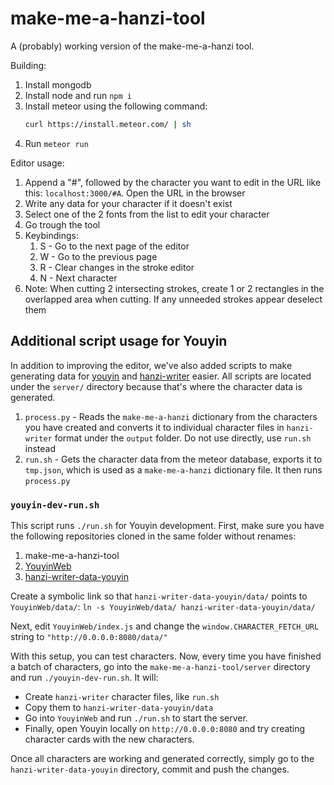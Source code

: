 # make-me-a-hanzi-tool
A (probably) working version of the make-me-a-hanzi tool.

Building:

1. Install mongodb
1. Install node and run `npm i`
1. Install meteor using the following command:
    ```sh
    curl https://install.meteor.com/ | sh
    ```
1. Run `meteor run`

Editor usage:

1. Append a "#", followed by the character you want to edit in the URL like this: `localhost:3000/#A`. Open the URL in the browser
2. Write any data for your character if it doesn't exist
3. Select one of the 2 fonts from the list to edit your character
4. Go trough the tool
5. Keybindings:
    1. S - Go to the next page of the editor
    2. W - Go to the previous page
    3. R - Clear changes in the stroke editor
    4. N - Next character
6. Note: When cutting 2 intersecting strokes, create 1 or 2 rectangles in the overlapped area when cutting. If any unneeded strokes appear deselect them

## Additional script usage for Youyin
In addition to improving the editor, we've also added scripts to make generating data for [youyin](https://github.com/MadLadSquad/YouyinWeb) and 
[hanzi-writer](https://github.com/chanind/hanzi-writer) easier. All scripts are located under the `server/` directory because that's where the character data is generated.

1. `process.py` - Reads the `make-me-a-hanzi` dictionary from the characters you have created and converts it to individual character files in `hanzi-writer` format under the `output` folder. Do not use directly, use `run.sh` instead
1. `run.sh` - Gets the character data from the meteor database, exports it to `tmp.json`, which is used as a `make-me-a-hanzi` dictionary file. It then runs `process.py`

### `youyin-dev-run.sh`
This script runs `./run.sh` for Youyin development. First, make sure you have the following repositories cloned in the same folder without renames:

1. make-me-a-hanzi-tool
1. [YouyinWeb](https://github.com/MadLadSquad/YouyinWeb)
1. [hanzi-writer-data-youyin](https://github.com/MadLadSquad/hanzi-writer-data-youyin)

Create a symbolic link so that `hanzi-writer-data-youyin/data/` points to `YouyinWeb/data/`: `ln -s YouyinWeb/data/ hanzi-writer-data-youyin/data/`

Next, edit `YouyinWeb/index.js` and change the `window.CHARACTER_FETCH_URL` string to `"http://0.0.0.0:8080/data/"`

With this setup, you can test characters. Now, every time you have finished a batch of characters, go into the `make-me-a-hanzi-tool/server` directory and run `./youyin-dev-run.sh`. It will:

- Create `hanzi-writer` character files, like `run.sh`
- Copy them to `hanzi-writer-data-youyin/data`
- Go into `YouyinWeb` and run `./run.sh` to start the server.
- Finally, open Youyin locally on `http://0.0.0.0:8080` and try creating character cards with the new characters.

Once all characters are working and generated correctly, simply go to the `hanzi-writer-data-youyin` directory, commit and push the changes.
